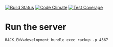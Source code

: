 [![Build Status](https://travis-ci.org/mumuki/mumuki-wollok-runner.svg?branch=master)](https://travis-ci.org/mumuki/mumuki-wollok-runner)
[![Code Climate](https://codeclimate.com/github/mumuki/mumuki-wollok-runner/badges/gpa.svg)](https://codeclimate.com/github/mumuki/mumuki-wollok-runner)
[![Test Coverage](https://codeclimate.com/github/mumuki/mumuki-wollok-runner/badges/coverage.svg)](https://codeclimate.com/github/mumuki/mumuki-wollok-runner)

# Run the server

```
RACK_ENV=development bundle exec rackup -p 4567
```



